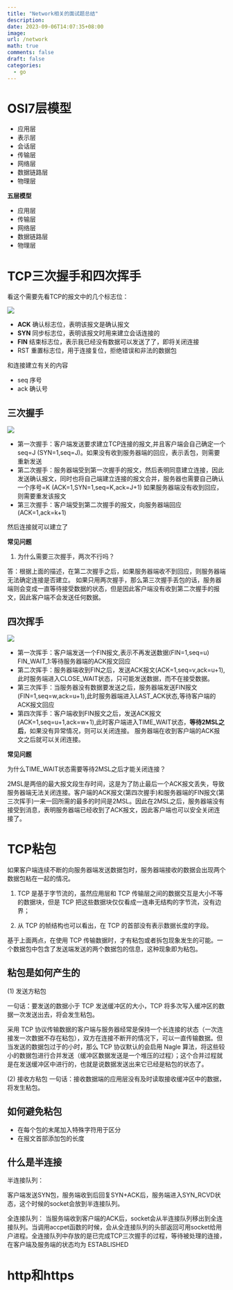 ```yaml
---
title: "Network相关的面试题总结"
description: 
date: 2023-09-06T14:07:35+08:00
image:
url: /network
math: true
comments: false
draft: false
categories:
  - go
---
```


# OSI7层模型

- 应用层
- 表示层
- 会话层
- 传输层
- 网络层
- 数据链路层
- 物理层

**五层模型**

- 应用层
- 传输层
- 网络层
- 数据链路层
- 物理层

# TCP三次握手和四次挥手

看这个需要先看TCP的报文中的几个标志位：

![](2023-09-06-14-11-52.png)

- **ACK** 确认标志位，表明该报文是确认报文
- **SYN** 同步标志位，表明该报文时用来建立会话连接的
- **FIN** 结束标志位，表示我已经没有数据可以发送了了，即将关闭连接
- RST 重置标志位，用于连接复位，拒绝错误和非法的数据包

和连接建立有关的内容
- seq 序号
- ack 确认号

## 三次握手

![](2023-09-06-14-15-07.png)

- 第一次握手：客户端发送要求建立TCP连接的报文,并且客户端会自己确定一个seq=J (SYN=1,seq=J)。如果没有收到服务器端的回应，表示丢包，则需要重新发送
- 第二次握手：服务器端受到第一次握手的报文，然后表明同意建立连接，因此发送确认报文，同时也将自己端建立连接的报文合并，服务器也需要自己确认一个序号=K
(ACK=1,SYN=1,seq=K,ack=J+1)
如果服务器端没有收到回应，则需要重发该报文
- 第三次握手：客户端受到第二次握手的报文，向服务器端回应
(ACK=1,ack=k+1)

然后连接就可以建立了

**常见问题**
1. 为什么需要三次握手，两次不行吗？
  
  答：根据上面的描述，在第二次握手之后，如果服务器端收不到回应，则服务器端无法确定连接是否建立。
  如果只用两次握手，那么第三次握手丢包的话，服务器端则会变成一直等待接受数据的状态，但是因此客户端没有收到第二次握手的报文，因此客户端不会发送任何数据。

## 四次挥手

![](2023-09-06-14-26-30.png)

- 第一次挥手：客户端发送一个FIN报文,表示不再发送数据(FIN=1,seq=u)
  FIN_WAIT_1:等待服务器端的ACK报文回应
- 第二次挥手：服务器端收到FIN之后，发送ACK报文(ACK=1,seq=v,ack=u+1),此时服务端进入CLOSE_WAIT状态，只可能发送数据，而不在接受数据。
- 第三次挥手：当服务器没有数据要发送之后，服务器端发送FIN报文(FIN=1,seq=w,ack=u+1),此时服务器端进入LAST_ACK状态,等待客户端的ACK报文回应
- 第四次挥手：客户端收到FIN报文之后，发送ACK报文(ACK=1,seq=u+1,ack=w+1),此时客户端进入TIME_WAIT状态，**等待2MSL之后**，如果没有异常情况，则可以关闭连接。
服务器端在收到客户端的ACK报文之后就可以关闭连接。

**常见问题**

为什么TIME_WAIT状态需要等待2MSL之后才能关闭连接？

2MSL是两倍的最大报文段生存时间，这是为了防止最后一个ACK报文丢失，导致服务器端无法关闭连接。客户端的ACK报文(第四次握手)和服务器端的FIN报文(第三次挥手)一来一回所需的最多的时间是2MSL。因此在2MSL之后，服务器端没有接受到消息，表明服务器端已经收到了ACK报文，因此客户端也可以安全关闭连接了。

# TCP粘包

如果客户端连续不断的向服务器端发送数据包时，服务器端接收的数据会出现两个数据包粘在一起的情况。

1. TCP 是基于字节流的，虽然应用层和 TCP 传输层之间的数据交互是大小不等的数据块，但是 TCP 把这些数据块仅仅看成一连串无结构的字节流，没有边界；

2. 从 TCP 的帧结构也可以看出，在 TCP 的首部没有表示数据长度的字段。

基于上面两点，在使用 TCP 传输数据时，才有粘包或者拆包现象发生的可能。一个数据包中包含了发送端发送的两个数据包的信息，这种现象即为粘包。

## 粘包是如何产生的

(1) 发送方粘包

一句话：要发送的数据小于 TCP 发送缓冲区的大小，TCP 将多次写入缓冲区的数据一次发送出去，将会发生粘包。

采用 TCP 协议传输数据的客户端与服务器经常是保持一个长连接的状态（一次连接发一次数据不存在粘包），双方在连接不断开的情况下，可以一直传输数据。但当发送的数据包过于的小时，那么 TCP 协议默认的会启用 Nagle 算法，将这些较小的数据包进行合并发送（缓冲区数据发送是一个堆压的过程）；这个合并过程就是在发送缓冲区中进行的，也就是说数据发送出来它已经是粘包的状态了。

(2) 接收方粘包
一句话：接收数据端的应用层没有及时读取接收缓冲区中的数据，将发生粘包。

## 如何避免粘包
- 在每个包的末尾加入特殊字符用于区分
- 在报文首部添加包的长度

## 什么是半连接

半连接队列：

客户端发送SYN包，服务端收到后回复SYN+ACK后，服务端进入SYN_RCVD状态，这个时候的socket会放到半连接队列。

全连接队列：
当服务端收到客户端的ACK后，socket会从半连接队列移出到全连接队列。当调用accpet函数的时候，会从全连接队列的头部返回可用socket给用户进程。全连接队列中存放的是已完成TCP三次握手的过程，等待被处理的连接，在客户端及服务端的状态均为 ESTABLISHED

# http和https


